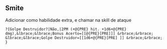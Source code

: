 ## Smite
Adicionar como habilidade extra, e chamar na skill de ataque
```
?{Golpe Destruidor?|Não,|2PM (+@{PRE} hit. +1d6+@{PRE} dmg),&lbrace;&lbrace;Bonus Acerto=[[@{PRE}[PRE]]] &rbrace;&rbrace; &lbrace;&lbrace;Golpe Destruidor=[[1d6+@{PRE}[PRE] ]] &rbrace;&rbrace; }
```